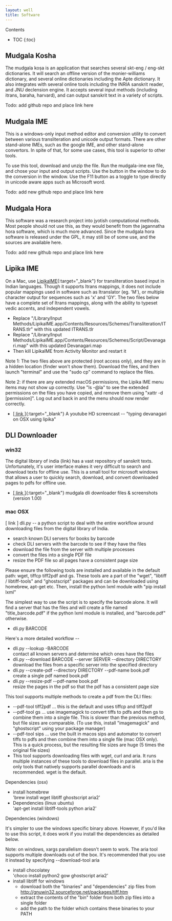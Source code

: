 ```yaml
---
layout: well
title: Software
---
```


Contents

* TOC
{:toc}

## Mudgala Kosha

The mudgala koṣa is an application that searches several skt-eng / eng-skt dictionaries. It will search an offline version of the monier-williams dictionary, and several online dictionaries including the Apte dictionary. It also integrates with several online tools including the INRIA sanskrit reader, and JNU declension engine. It accepts several input methods (including itrans, baraha, harvard), and can output sanskrit text in a variety of scripts.

Todo: add github repo and place link here

## Mudgala IME

This is a windows-only input method editor and conversion utility to convert between various transliteration and unicode output formats. There are other stand-alone IMEs, such as the google IME, and other stand-alone convertors. In spite of that, for some use cases, this tool is superior to other tools. 

To use this tool, download and unzip the file. Run the mudgala-ime exe file, and chose your input and output scripts. Use the button in the window to do the conversion in the window. Use the F11 button as a toggle to type directly in unicode aware apps such as Microsoft word. 

Todo: add new github repo and place link here

## Mudgala Hora

This software was a research project into jyotish computational methods. Most people should not use this, as they would benefit from the jagannatha hora software, which is much more advanced. Since the mudgala hora software is released under the GPL, it may still be of some use, and the sources are available here.

Todo: add new github repo and place link here

## Lipika IME

On a Mac, use [LipikaIME](https://github.com/ratreya/Lipika_IME/wiki){:target="_blank"} for transliteration based input in Indian languages. Though it supports Itrans mappings, it does not include popular mappings used in software such as Itranslator (eg. 'M'), or multiple character output for sequences such as 'x' and 'GY'. The two files below have a complete set of Itrans mappings, along with the ability to typeset vedic accents, and independent vowels.

* Replace "/Library/Input Methods/LipikaIME.app/Contents/Resources/Schemes/Transliteration/ITRANS.tlr" with this updated ITRANS.tlr
* Replace "/Library/Input Methods/LipikaIME.app/Contents/Resources/Schemes/Script/Devanagari.map" with this updated Devanagari.map
* Then kill LipikaIME from Activity Monitor and restart it

Note 1: The two files above are protected (root access only), and they are in a hidden location (finder won't show them). Download the files, and then launch "terminal" and use the "sudo cp" command to replace the files.

Note 2: if there are any extended macOS permissions, the Lipika IME menu items may not show up correctly. Use "ls -@la" to see the extended permissions on the files you have copied, and remove them using "xattr -d [permission]". Log out and back in and the menu should now render correctly.

* [[ link ]](https://www.youtube.com/watch?v=E1GHlcYE8NQ){:target="_blank"} A youtube HD screencast -- "typing devanagari on OSX using lipika"


## DLI Downloader

### win32

The digital library of india (link) has a vast repository of sanskrit texts. Unfortunately, it's user interface makes it very difficult to search and download texts for offline use. This is a small tool for microsoft windows that allows a user to quickly search, download, and convert downloaded pages to pdfs for offline use.

* [[ link ]](https://sites.google.com/a/aupasana.com/public/software/dli){:target="_blank"}
	mudgala dli downloader files & screenshots (version 1.00)

### mac OSX

[ link ] dli.py -- a python script to deal with the entire workflow around downloading files from the digital library of India.

* search known DLI servers for books by barcode
* check DLI servers with the barcode to see if they have the files
* download the file from the server with multiple processes
* convert the files into a single PDF file
* resize the PDF file so all pages have a consistent page size

Please ensure the following tools are installed and available in the default path: wget, tiffcp tiff2pdf and gs. These tools are a part of the "wget", "libtiff / libtiff-tools" and "ghostscript" packages and can be downloaded using homebrew, apt-get etc. Then, install the python lxml module with "pip install lxml"

The simplest way to use the script is to specify the barcode alone. It will find a server that has the files and will create a file named "title_barcode.pdf" if the python lxml module is installed, and "barcode.pdf" otherwise.

* dli.py BARCODE

Here's a more detailed workflow --

* dli.py --lookup -BARCODE
	<br>contact all known servers and determine which ones have the files
* dli.py --download BARCODE --server SERVER --directory DIRECTORY
	<br>download the files from a specific server into the specified directory
* dli.py --create-pdf --directory DIRECTORY --pdf-name book.pdf
	<br>create a single pdf named book.pdf
* dli.py --resize-pdf --pdf-name book.pdf
	<br>resize the pages in the pdf so that the pdf has a consistent page size

This tool supports multiple methods to create a pdf from the DLI files:

* --pdf-tool tiff2pdf ... this is the default and uses tiffcp and tiff2pdf
* --pdf-tool gs ... use imagemagick to convert tiffs to pdfs and then gs to combine  them into a single file. This is slower than the previous method, but file sizes are comparable. (To use this, install "imagemagick" and "ghostscript" using your package manager)
* --pdf-tool sips ... use the built in macos sips and automator to convert tiffs to pdfs and then combine them into a single file (mac OSX only). This is a quick process, but the resulting file sizes are huge (5 times the original file sizes)
* This tool supports downloading files with wget, curl and aria. It runs multiple instances of these tools to download files in parallel. aria is the only tools that natively supports parallel downloads and is recommended. wget is the default.

Dependencies (osx)

* install homebrew
	<br>'brew install wget libtiff ghostscript aria2'
* Dependencies (linux ubuntu)
	<br>'apt-get install libtiff-tools python aria2'

Dependencies (windows)

It's simpler to use the windows specific binary above. However, if you'd like to use this script, it does work if you install the dependencies as detailed below.

Note: on windows, xargs parallelism doesn't seem to work. The aria tool supports multiple downloads out of the box. It's recommended that you use it instead by specifying --download-tool aria

* install chocolatey
	<br> 'choco install python2 gow ghostscript aria2'
* install libtiff for windows
	* download both the "binaries" and "dependencies" zip files from http://gnuwin32.sourceforge.net/packages/tiff.htm
	* extract the contents of the "bin" folder from both zip files into a single folder
	* add the path to the folder which contains these binaries to your PATH

